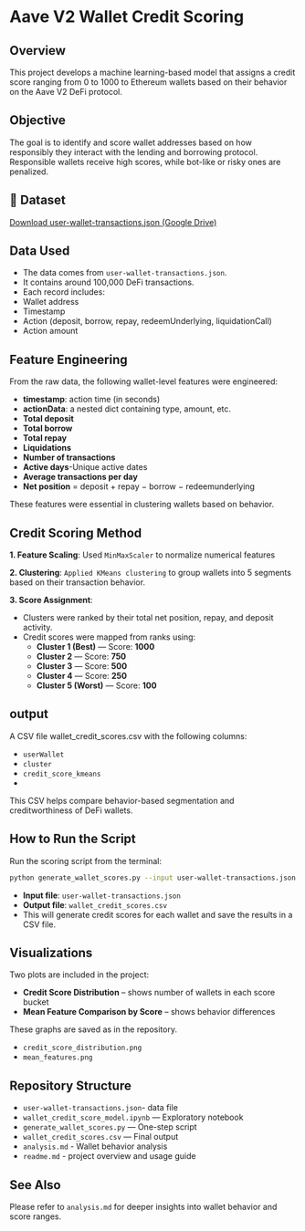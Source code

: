 # Aave V2 Wallet Credit Scoring

## Overview
This project develops a machine learning-based model that assigns a credit score ranging from 0 to 1000 to Ethereum wallets based on their behavior on the Aave V2 DeFi protocol.

## Objective
The goal is to identify and score wallet addresses based on how responsibly they interact with the lending and borrowing protocol. Responsible wallets receive high scores, while bot-like or risky ones are penalized.

## 📁 Dataset
[Download user-wallet-transactions.json (Google Drive)](https://drive.google.com/drive/folders/1eG43qukp23nOWZqc7HfyPI4HtQlo8V5y?usp=drive_link)


## Data Used 
  - The data comes from `user-wallet-transactions.json`.
  - It contains around 100,000 DeFi transactions.
  - Each record includes:
  - Wallet address
  - Timestamp
  - Action (deposit, borrow, repay, redeemUnderlying, liquidationCall)
  - Action amount
## Feature Engineering
From the raw data, the following wallet-level features were engineered:
- **timestamp**: action time (in seconds)
- **actionData**: a nested dict containing type, amount, etc.
- **Total deposit**
- **Total borrow**
- **Total repay**
- **Liquidations**
- **Number of transactions**
- **Active days**-Unique active dates
- **Average transactions per day**
- **Net position** = deposit + repay − borrow − redeemunderlying

These features were essential in clustering wallets based on behavior.

## Credit Scoring Method    
**1. Feature Scaling**: Used `MinMaxScaler` to normalize numerical features

**2. Clustering**: `Applied KMeans clustering` to group wallets into 5 segments based on their transaction behavior.    

**3. Score Assignment**:
  - Clusters were ranked by their total net position, repay, and deposit activity.
  - Credit scores were mapped from ranks using:
    - **Cluster 1 (Best)** — Score: **1000**
    - **Cluster 2** — Score: **750**
    - **Cluster 3** — Score: **500**
    - **Cluster 4** — Score: **250**
    - **Cluster 5 (Worst)** — Score: **100**
## output 

A CSV file wallet_credit_scores.csv with the following columns:

- `userWallet`
- `cluster`
- `credit_score_kmeans`
- 
This CSV helps compare behavior-based segmentation and creditworthiness of DeFi wallets.

## How to Run the Script 
 Run the scoring script from the terminal:

```bash
python generate_wallet_scores.py --input user-wallet-transactions.json --output wallet_credit_scores.csv
```

-  **Input file**: `user-wallet-transactions.json`
-  **Output file**: `wallet_credit_scores.csv`
-  This will generate credit scores for each wallet and save the results in a CSV file.

## Visualizations

Two plots are included in the project:

- **Credit Score Distribution** – shows number of wallets in each score bucket
- **Mean Feature Comparison by Score** – shows behavior differences

These graphs are saved as in the repository.

  - `credit_score_distribution.png`
  - `mean_features.png`

##  Repository Structure
- `user-wallet-transactions.json`- data file
- `wallet_credit_score_model.ipynb` — Exploratory notebook
- `generate_wallet_scores.py` — One-step script
- `wallet_credit_scores.csv` — Final output
- `analysis.md` - Wallet behavior analysis
- `readme.md`  - project overview and usage guide

## See Also

Please refer to `analysis.md` for deeper insights into wallet behavior and score ranges.
    
